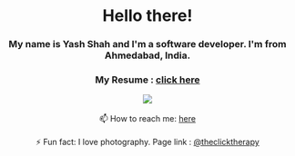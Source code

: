 <div align='center'>
  <h1>Hello there!</h1>
  <h3>My name is Yash Shah and I'm a software developer. I'm from Ahmedabad, India.</h3>
  <h3>My Resume : <a href="https://drive.google.com/file/d/1cJuNMbqxoLxLMdkEYHH_BCRkmePT7yA5/view">click here</a></h3>
  <!--   <img src='https://user-images.githubusercontent.com/48802492/127486303-9ce5ef7f-daf4-4c33-868d-93d5d6733cae.gif' ></img> -->
  <img src="https://user-images.githubusercontent.com/48802492/127487351-35d01713-0cad-4cd9-a11c-0972f96d76ce.gif" />
<br/><br/>
 📫 How to reach me: <a href="https://www.linkedin.com/in/yash49">here</a><br/><br/>
 ⚡ Fun fact: I love photography. Page link : <a href='https://www.instagram.com/theclicktherapy/'>@theclicktherapy</a>
</div>

